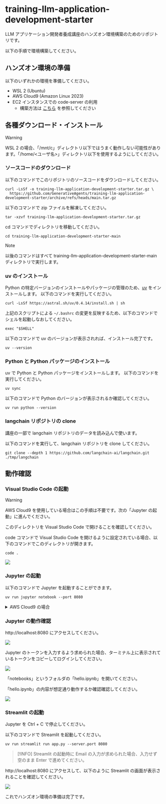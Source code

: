 # training-llm-application-development-starter

LLM アプリケーション開発者養成講座のハンズオン環境構築のためのリポジトリです。

以下の手順で環境構築してください。

## ハンズオン環境の準備

以下のいずれかの環境を準備してください。

- WSL 2 (Ubuntu)
- AWS Cloud9 (Amazon Linux 2023)
- EC2 インスタンスでの code-server の利用
  - 構築方法は [こちら](./docs/ec2_code_server.md) を参照してください

## 各種ダウンロード・インストール

> [!WARNING]
> WSL 2 の場合、「/mnt/c」ディレクトリ以下ではうまく動作しない可能性があります。「/home/<ユーザ名>」ディレクトリ以下を使用するようにしてください。

### ソースコードのダウンロード

以下のコマンドでこのリポジトリのソースコードをダウンロードしてください。

```console
curl -LsSf -o training-llm-application-development-starter.tar.gz \
  https://github.com/GenerativeAgents/training-llm-application-development-starter/archive/refs/heads/main.tar.gz
```

以下のコマンドで zip ファイルを解凍してください。

```console
tar -xzvf training-llm-application-development-starter.tar.gz
```

cd コマンドでディレクトリを移動してください。

```console
cd training-llm-application-development-starter-main
```

> [!NOTE]
> 以後のコマンドはすべて training-llm-application-development-starter-main ディレクトリで実行します。

### uv のインストール

Python の特定バージョンのインストールやパッケージの管理のため、[uv](https://github.com/astral-sh/uv) をインストールします。
以下のコマンドを実行してください。

```console
curl -LsSf https://astral.sh/uv/0.4.14/install.sh | sh
```

上記のスクリプトによる `~/.bashrc` の変更を反映するため、以下のコマンドでシェルを起動しなおしてください。

```console
exec "$SHELL"
```

以下のコマンドで uv のバージョンが表示されれば、インストール完了です。

```console
uv --version
```

### Python と Python パッケージのインストール

uv で Python と Python パッケージをインストールします。
以下のコマンドを実行してください。

```console
uv sync
```

以下のコマンドで Python のバージョンが表示されるか確認してください。

```console
uv run python --version
```

### langchain リポジトリの clone

講座の一部で langchain リポジトリのデータを読み込んで使います。

以下のコマンドを実行して、langchain リポジトリを clone してください。

```console
git clone --depth 1 https://github.com/langchain-ai/langchain.git ./tmp/langchain
```

## 動作確認

### Visual Studio Code の起動

> [!WARNING]
> AWS Cloud9 を使用している場合はこの手順は不要です。次の「Jupyter の起動」に進んでください。

このディレクトリを Visual Studio Code で開けることを確認してください。

code コマンドで Visual Studio Code を開けるように設定されている場合、以下のコマンドでこのディレクトリが開きます。

```console
code .
```

![](./docs/images/vscode.png)

### Jupyter の起動

以下のコマンドで Jupyter を起動することができます。

```console
uv run jupyter notebook --port 8080
```

<details>

<summary>AWS Cloud9 の場合</summary>

AWS Cloud9 の場合は、上記のコマンドの代わりに以下のコマンドを実行してください。

```console
uv run jupyter notebook --ip 0.0.0.0 --port 8080 --no-browser
```

Cloud9 上部の「Preview」>「Preview Running Application」をクリックしてください。

![](./docs/images/cloud9_preview_running_application.png)

Cloud9 の画面内のプレビューではうまく表示されないのは想定通りです。

![](./docs/images/cloud9_pop_out_into_new_window.png)

プレビューの右上のアイコン (Pop Out Into New Window) をクリックすると、ブラウザの別のタブでアクセスできます。

</details>

### Jupyter の動作確認

http://localhost:8080 にアクセスしてください。

![](./docs/images/jupyter_auth.png)

Jupyter のトークンを入力するよう求められた場合、ターミナル上に表示されているトークンをコピーしてログインしてください。

![](./docs/images/jupyter_home.png)

「notebooks」というフォルダの「hello.ipynb」を開いてください。

「hello.ipynb」の内容が想定通り動作するか確認確認してください。

![](./docs/images/jupyter_hello_world.png)

### Streamlit の起動

Jupyter を Ctrl + C で停止してください。

以下のコマンドで Streamlit を起動してください。

```console
uv run streamlit run app.py --server.port 8080
```

> [!INFO]
> Streamlit の起動時に Email の入力が求められた場合、入力せず空のまま Enter で進めてください。

http://localhost:8080 にアクセスして、以下のように Streamlit の画面が表示されることを確認してください。

![](./docs/images/streamlit_hello_world.png)

これでハンズオン環境の準備は完了です。

